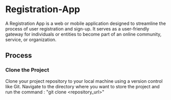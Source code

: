 # Registration-App
A Registration App is a web or mobile application designed to streamline the process of user registration and sign-up. It serves as a user-friendly gateway for individuals or entities to become part of an online community, service, or organization.

## Process
### Clone the Project
Clone your project repository to your local machine using a version control like Git. Navigate to the directory where you want to store the project and run the command : "git clone <repository_url>"
